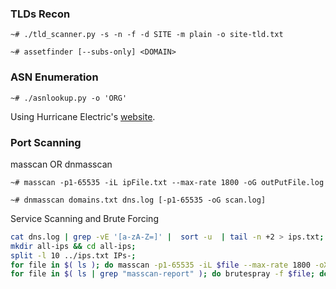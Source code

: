 ### TLDs Recon
 ```
 ~# ./tld_scanner.py -s -n -f -d SITE -m plain -o site-tld.txt
 ```
 ```
 ~# assetfinder [--subs-only] <DOMAIN>
 ```
 ### ASN Enumeration
 
 ```
 ~# ./asnlookup.py -o 'ORG'
 ```
 
 Using Hurricane Electric's [website](https://bgp.he.net/).
 
 ### Port Scanning
 
 
 masscan OR dnmasscan
 
 ```~# masscan -p1-65535 -iL ipFile.txt --max-rate 1800 -oG outPutFile.log```
 
 ```~# dnmasscan domains.txt dns.log [-p1-65535 -oG scan.log]```
 
Service Scanning and Brute Forcing

```bash
cat dns.log | grep -vE '[a-zA-Z=]' |  sort -u  | tail -n +2 > ips.txt;
mkdir all-ips && cd all-ips;
split -l 10 ../ips.txt IPs-;
for file in $( ls ); do masscan -p1-65535 -iL $file --max-rate 1800 -oX masscan-report-$file; echo "Port scanning $file file of `basename $PWD` is done." | notify --silent; done; 
for file in $( ls | grep "masscan-report" ); do brutespray -f $file; done; echo "Brute forcing default credentials against `basename $PWD` completed." | notify --silent
```

